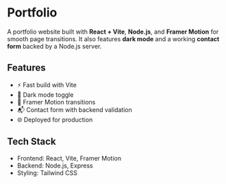 # Portfolio

A portfolio website built with **React + Vite**, **Node.js**, and **Framer Motion** for smooth page transitions. It also features **dark mode** and a working **contact form** backed by a Node.js server.

## Features

- ⚡ Fast build with Vite
- 🎨 Dark mode toggle
- 🧩 Framer Motion transitions
- 📬 Contact form with backend validation
- 🌐 Deployed for production

## Tech Stack

- Frontend: React, Vite, Framer Motion
- Backend: Node.js, Express
- Styling: Tailwind CSS 
